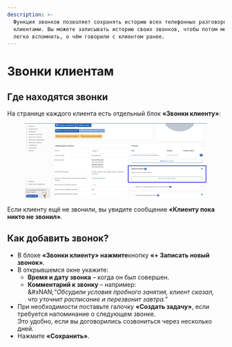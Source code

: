 ```yaml
---
description: >-
  Функция звонков позволяет сохранять историю всех телефонных разговоров с
  клиентами. Вы можете записывать историю своих звонков, чтобы потом можно было
  легко вспомнить, о чём говорили с клиентом ранее.
---
```


# Звонки клиентам

## Где находятся звонки

На странице каждого клиента есть отдельный блок **«Звонки клиенту»**:

<figure><img src=".gitbook/assets/image (129).png" alt=""><figcaption></figcaption></figure>

Если клиенту ещё не звонили, вы увидите сообщение **«Клиенту пока никто не звонил»**.

## Как добавить звонок?

* В блоке **«Звонки клиенту» нажмите**кнопку **«+ Записать новый звонок»**.
* В открывшемся окне укажите:
  * **Время и дату звонка** – когда он был совершен.
  * **Комментарий к звонку** – например:\
    &#xNAN;_"Обсудили условия пробного занятия, клиент сказал, что уточнит расписание и перезвонит завтра."_
* При необходимости поставьте галочку **«Создать задачу»**, если требуется напоминание о следующем звонке.\
  Это удобно, если вы договорились созвониться через несколько дней.
* Нажмите **«Сохранить»**.
